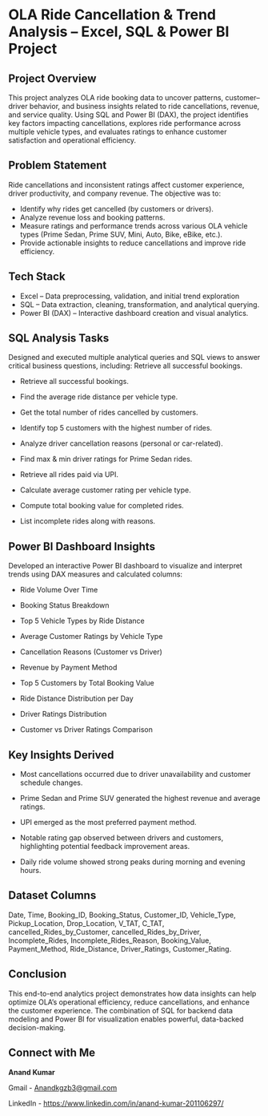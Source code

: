 # OLA Ride Cancellation & Trend Analysis – Excel, SQL & Power BI Project
## Project Overview
This project analyzes OLA ride booking data to uncover patterns, customer–driver behavior, and business insights related to ride cancellations, revenue, and service quality. Using SQL and Power BI (DAX), the project identifies key factors impacting cancellations, explores ride performance across multiple vehicle types, and evaluates ratings to enhance customer satisfaction and operational efficiency.
## Problem Statement
Ride cancellations and inconsistent ratings affect customer experience, driver productivity, and company revenue. The objective was to:
- Identify why rides get cancelled (by customers or drivers).
- Analyze revenue loss and booking patterns.
- Measure ratings and performance trends across various OLA vehicle types (Prime Sedan, Prime SUV, Mini, Auto, Bike, eBike, etc.).
- Provide actionable insights to reduce cancellations and improve ride efficiency.

## Tech Stack
- Excel – Data preprocessing, validation, and initial trend exploration
- SQL – Data extraction, cleaning, transformation, and analytical querying.
- Power BI (DAX) – Interactive dashboard creation and visual analytics.

## SQL Analysis Tasks
Designed and executed multiple analytical queries and SQL views to answer critical business questions, including:
Retrieve all successful bookings.

- Retrieve all successful bookings.

- Find the average ride distance per vehicle type.

- Get the total number of rides cancelled by customers. 

- Identify top 5 customers with the highest number of rides.

- Analyze driver cancellation reasons (personal or car-related).

- Find max & min driver ratings for Prime Sedan rides.

- Retrieve all rides paid via UPI.

- Calculate average customer rating per vehicle type.

- Compute total booking value for completed rides.

- List incomplete rides along with reasons.

## Power BI Dashboard Insights
Developed an interactive Power BI dashboard to visualize and interpret trends using DAX measures and calculated columns:

- Ride Volume Over Time

- Booking Status Breakdown

- Top 5 Vehicle Types by Ride Distance

- Average Customer Ratings by Vehicle Type

- Cancellation Reasons (Customer vs Driver)

- Revenue by Payment Method

- Top 5 Customers by Total Booking Value

- Ride Distance Distribution per Day

- Driver Ratings Distribution

- Customer vs Driver Ratings Comparison

## Key Insights Derived

- Most cancellations occurred due to driver unavailability and customer schedule changes.

- Prime Sedan and Prime SUV generated the highest revenue and average ratings.

- UPI emerged as the most preferred payment method.

- Notable rating gap observed between drivers and customers, highlighting potential feedback improvement areas.

- Daily ride volume showed strong peaks during morning and evening hours.

## Dataset Columns

Date, Time, Booking_ID, Booking_Status, Customer_ID, Vehicle_Type, Pickup_Location, Drop_Location, V_TAT, C_TAT, cancelled_Rides_by_Customer, cancelled_Rides_by_Driver, Incomplete_Rides, Incomplete_Rides_Reason, Booking_Value, Payment_Method, Ride_Distance, Driver_Ratings, Customer_Rating.

## Conclusion

This end-to-end analytics project demonstrates how data insights can help optimize OLA’s operational efficiency, reduce cancellations, and enhance the customer experience. The combination of SQL for backend data modeling and Power BI for visualization enables powerful, data-backed decision-making.

## Connect with Me 
**Anand Kumar** 

Gmail - Anandkgzb3@gmail.com

LinkedIn - https://www.linkedin.com/in/anand-kumar-201106297/

 
